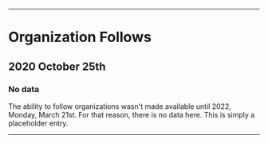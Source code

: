 
***

# Organization Follows

## 2020 October 25th

### No data

The ability to follow organizations wasn't made available until 2022, Monday, March 21st. For that reason, there is no data here. This is simply a placeholder entry.

***
